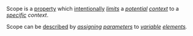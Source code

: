 Scope is a [property](https://github.com/gcassel/Modular-Organization-Terminology/blob/master/terms/property.md) which [intentionally](https://github.com/gcassel/Modular-Organization-Terminology/blob/master/terms/property.md) *[limits](https://github.com/gcassel/Modular-Organization-Terminology/blob/master/terms/limit.md)* a *[potential](https://github.com/gcassel/Modular-Organization-Terminology/blob/master/terms/potential.md) [context](https://github.com/gcassel/Modular-Organization-Terminology/blob/master/terms/context.md)* to a *[specific](https://github.com/gcassel/Modular-Organization-Terminology/blob/master/terms/specific.md) context*. 

Scope can be [described](https://github.com/gcassel/Modular-Organization-Terminology/blob/master/terms/description.md) by *[assigning](https://github.com/gcassel/Modular-Organization-Terminology/blob/master/terms/assign.md) [parameters](https://github.com/gcassel/Modular-Organization-Terminology/blob/master/terms/parameter.md)* to *[variable](https://github.com/gcassel/Modular-Organization-Terminology/blob/master/terms/variable.md) [elements](https://github.com/gcassel/Modular-Organization-Terminology/blob/master/terms/element.md).* 
